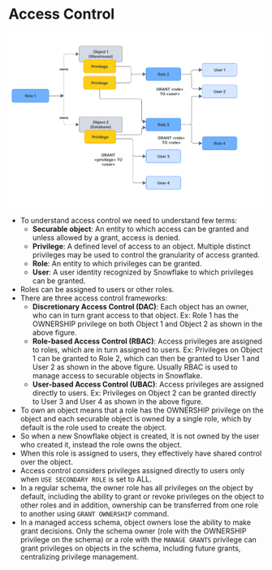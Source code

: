 # Access Control

![Access Control](images/accesscontrol.png)

- To understand access control we need to understand few terms:
  - **Securable object**: An entity to which access can be granted and unless allowed by a grant, access is denied.
  - **Privilege**: A defined level of access to an object. Multiple distinct privileges may be used to control the granularity of access granted.
  - **Role**: An entity to which privileges can be granted.
  - **User**: A user identity recognized by Snowflake to which privileges can be granted.
- Roles can be assigned to users or other roles.
- There are three access control frameworks:
  - **Discretionary Access Control (DAC)**: Each object has an owner, who can in turn grant access to that object. Ex: Role 1 has the OWNERSHIP privilege on both Object 1 and Object 2 as shown in the above figure.
  - **Role-based Access Control (RBAC)**: Access privileges are assigned to roles, which are in turn assigned to users. Ex: Privileges on Object 1 can be granted to Role 2, which can then be granted to User 1 and User 2 as shown in the above figure. Usually RBAC is used to manage access to securable objects in Snowflake.
  - **User-based Access Control (UBAC)**: Access privileges are assigned directly to users. Ex: Privileges on Object 2 can be granted directly to User 3 and User 4 as shown in the above figure.
- To own an object means that a role has the OWNERSHIP privilege on the object and each securable object is owned by a single role, which by default is the role used to create the object.
- So when a new Snowflake object is created, it is not owned by the user who created it, instead the role owns the object.
- When this role is assigned to users, they effectively have shared control over the object.
- Access control considers privileges assigned directly to users only when `USE SECONDARY ROLE` is set to ALL.
- In a regular schema, the owner role has all privileges on the object by default, including the ability to grant or revoke privileges on the object to other roles and in addition, ownership can be transferred from one role to another using `GRANT OWNERSHIP` command.
- In a managed access schema, object owners lose the ability to make grant decisions. Only the schema owner (role with the OWNERSHIP privilege on the schema) or a role with the `MANAGE GRANTS` privilege can grant privileges on objects in the schema, including future grants, centralizing privilege management.
